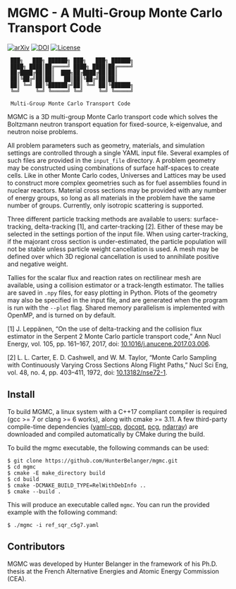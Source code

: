 # MGMC - A Multi-Group Monte Carlo Transport Code
[![arXiv](https://img.shields.io/badge/arXiv-2103.13891-b31b1b.svg?style=flat)](https://arxiv.org/abs/2103.13891)
[![DOI](https://zenodo.org/badge/DOI/10.5281/zenodo.4585368.svg)](https://doi.org/10.5281/zenodo.4585368)
[![License](https://img.shields.io/badge/License-CeCILL%20v2.1-brightgreen)](http://www.cecill.info)

```
 ███╗   ███╗ ██████╗ ███╗   ███╗ ██████╗
 ████╗ ████║██╔════╝ ████╗ ████║██╔════╝
 ██╔████╔██║██║  ███╗██╔████╔██║██║
 ██║╚██╔╝██║██║   ██║██║╚██╔╝██║██║
 ██║ ╚═╝ ██║╚██████╔╝██║ ╚═╝ ██║╚██████╗
 ╚═╝     ╚═╝ ╚═════╝ ╚═╝     ╚═╝ ╚═════╝

 Multi-Group Monte Carlo Transport Code
```

MGMC is a 3D multi-group Monte Carlo transport code which solves the Boltzmann
neutron transport equation for fixed-source, k-eigenvalue, and neutron noise
 problems. 

All problem parameters such as geometry, materials, and simulation settings are
controlled through a single YAML input file. Several examples of such files are
provided in the `input_file` directory. A problem geometry may be constructed
using combinations of surface half-spaces to create cells. Like in other Monte
Carlo codes, Universes and Lattices may be used to construct more complex
geometries such as for fuel assemblies found in nuclear reactors. Material
cross sections may be provided with any number of energy groups, so long as all
materials in the problem have the same number of groups. Currently, only
isotropic scattering is supported.

Three different particle tracking methods are available to users:
surface-tracking, delta-tracking [1], and carter-tracking [2]. Either of these
may be selected in the settings portion of the input file.  When using
carter-tracking, if the majorant cross section is under-estimated, the particle
population will not be stable unless particle weight cancellation is used. A
mesh may be defined over which 3D regional cancellation is used to annihilate
positive and negative weight.

Tallies for the scalar flux and reaction rates on rectilinear mesh are
available, using a collision estimator or a track-length estimator. The tallies
are saved in `.npy` files, for easy plotting in Python. Plots of the geometry
may also be specified in the input file, and are generated when the program is
run with the `--plot` flag. Shared memory parallelism is implemented with
OpenMP, and is turned on by default.

[1] J. Leppänen, “On the use of delta-tracking and the collision flux estimator
in the Serpent 2 Monte Carlo particle transport code,” Ann Nucl Energy, vol.
105, pp. 161–167, 2017, doi:
[10.1016/j.anucene.2017.03.006](https://dx.doi.org/10.1016/j.anucene.2017.03.006).

[2] L. L. Carter, E. D. Cashwell, and W. M. Taylor, “Monte Carlo Sampling with
Continuously Varying Cross Sections Along Flight Paths,” Nucl Sci Eng, vol. 48,
no. 4, pp. 403–411, 1972, doi:
[10.13182/nse72-1](https://dx.doi.org/10.13182/nse72-1). 

## Install
To build MGMC, a linux system with a C++17 compliant compiler is required
(gcc >= 7 or clang >= 6 works), along with cmake >= 3.11. A few third-party
compile-time dependencies ([yaml-cpp](https://github.com/jbeder/yaml-cpp),
[docopt](http://docopt.org/), [pcg](https://www.pcg-random.org),
[ndarray](https://github.com/HunterBelanger/ndarray)) are downloaded
and compiled automatically by CMake during the build.

To build the mgmc executable, the following commands can be used:
```
$ git clone https://github.com/HunterBelanger/mgmc.git
$ cd mgmc 
$ cmake -E make_directory build
$ cd build
$ cmake -DCMAKE_BUILD_TYPE=RelWithDebInfo ..
$ cmake --build .
```
This will produce an executable called `mgmc`. You can run the provided example
with the following command:
```
$ ./mgmc -i ref_sqr_c5g7.yaml
```

## Contributors
MGMC was developed by Hunter Belanger in the framework of his Ph.D. thesis
at the French Alternative Energies and Atomic Energy Commission (CEA).
